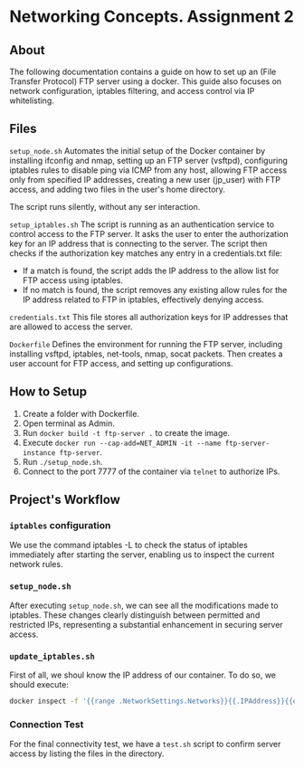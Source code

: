 # Networking Concepts. Assignment 2
## About
The following documentation contains a guide on how to set up an (File Transfer Protocol) FTP server using a docker. This guide also focuses on network configuration, iptables filtering, and access control via IP whitelisting.

## Files
`setup_node.sh`
Automates the initial setup of the Docker container by installing ifconfig and nmap, 
setting up an FTP server (vsftpd), configuring iptables rules to disable ping via ICMP from any host, 
allowing FTP access only from specified IP addresses, creating a new user (jp_user) with FTP access, 
and adding two files in the user's home directory. 

The script runs silently, without any ser interaction.

`setup_iptables.sh`
The script is running as an authentication service to control access to the FTP server. 
It asks the user to enter the authorization key for an IP address that is connecting to the server. 
The script then checks if the authorization key matches any entry in a credentials.txt file:
- If a match is found, the script adds the IP address to the allow list for FTP access using iptables. 
- If no match is found, the script removes any existing allow rules for the IP address related to FTP in iptables, effectively denying access.

`credentials.txt`
This file stores all authorization keys for IP addresses that are allowed to access the server.

`Dockerfile`
Defines the environment for running the FTP server, including installing vsftpd, iptables, net-tools, nmap, socat packets.
Then creates a user account for FTP access, and setting up configurations.

## How to Setup
1. Create a folder with Dockerfile.
2. Open terminal as Admin.
3. Run `docker build -t ftp-server .` to create the image.
4. Execute `docker run --cap-add=NET_ADMIN -it --name ftp-server-instance ftp-server`.
5. Run `./setup_node.sh`.
6. Connect to the port 7777 of the container via `telnet` to authorize IPs. 


## Project's Workflow
### `iptables` configuration
We use the command iptables -L to check the status of iptables immediately after starting the server, enabling us to inspect the current network rules.

### `setup_node.sh`
After executing `setup_node.sh`, we can see all the modifications made to iptables.
These changes clearly distinguish between permitted and restricted IPs, representing a substantial enhancement in securing server access.

### `update_iptables.sh`
First of all, we shoul know the IP address of our container. To do so, we should execute:
```bash
docker inspect -f '{{range .NetworkSettings.Networks}}{{.IPAddress}}{{end}}' <container_name>
```

### Connection Test
For the final connectivity test, we have a `test.sh` script to confirm server access by listing the files in the directory.
